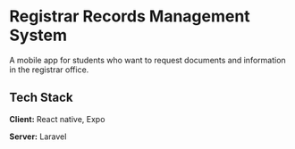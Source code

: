 
# Registrar Records Management System

A mobile app for students who want to request documents and information in the registrar office.


## Tech Stack

**Client:** React native, Expo

**Server:** Laravel

